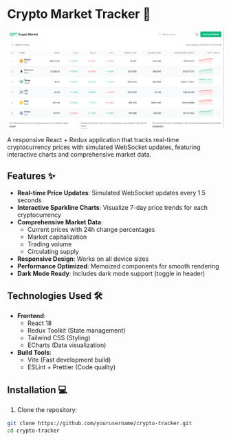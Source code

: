 # Crypto Market Tracker 🚀

![Project Screenshot](./public/screenshot.png)

A responsive React + Redux application that tracks real-time cryptocurrency prices with simulated WebSocket updates, featuring interactive charts and comprehensive market data.

## Features ✨

- **Real-time Price Updates**: Simulated WebSocket updates every 1.5 seconds
- **Interactive Sparkline Charts**: Visualize 7-day price trends for each cryptocurrency
- **Comprehensive Market Data**: 
  - Current prices with 24h change percentages
  - Market capitalization
  - Trading volume
  - Circulating supply
- **Responsive Design**: Works on all device sizes
- **Performance Optimized**: Memoized components for smooth rendering
- **Dark Mode Ready**: Includes dark mode support (toggle in header)

## Technologies Used 🛠️

- **Frontend**: 
  - React 18
  - Redux Toolkit (State management)
  - Tailwind CSS (Styling)
  - ECharts (Data visualization)
- **Build Tools**:
  - Vite (Fast development build)
  - ESLint + Prettier (Code quality)

## Installation 💻

1. Clone the repository:
```bash
git clone https://github.com/yourusername/crypto-tracker.git
cd crypto-tracker
